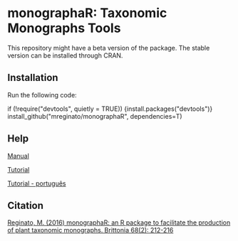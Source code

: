 # monographaR: Taxonomic Monographs Tools

This repository might have a beta version of the package. The stable version can be installed through CRAN.

## Installation

Run the following code:

if (!require("devtools", quietly = TRUE)) {install.packages("devtools")}   
install_github("mreginato/monographaR", dependencies=T)

## Help

[Manual](https://cran.r-project.org/web/packages/monographaR/monographaR.pdf)  

[Tutorial](https://cran.r-project.org/web/packages/monographaR/vignettes/tutorial.html)  

[Tutorial - português](https://github.com/mreginato/Mini-curso_monographaR)  


## Citation

[Reginato, M. (2016) monographaR: an R package to facilitate the production of plant taxonomic monographs. Brittonia 68(2): 212-216](https://link.springer.com/article/10.1007/s12228-015-9407-z)


